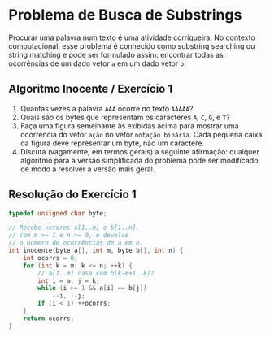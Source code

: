 # Problema de Busca de Substrings

Procurar uma palavra num texto é uma atividade corriqueira. No contexto computacional, esse problema é conhecido como substring searching ou string matching e pode ser formulado assim: encontrar todas as ocorrências de um dado vetor `a` em um dado vetor `b`.

## Algoritmo Inocente / Exercício 1

1. Quantas vezes a palavra `AAA` ocorre no texto `AAAAA`?
2. Quais são os bytes que representam os caracteres `A`, `C`, `G`, e `T`?
3. Faça uma figura semelhante às exibidas acima para mostrar uma ocorrência do vetor `ação` no vetor `notação binária`. Cada pequena caixa da figura deve representar um byte, não um caractere.
4. Discuta (vagamente, em termos gerais) a seguinte afirmação: qualquer algoritmo para a versão simplificada do problema pode ser modificado de modo a resolver a versão mais geral.

## Resolução do Exercício 1 

```c
typedef unsigned char byte;

// Recebe vetores a[1..m] e b[1..n],
// com m >= 1 e n >= 0, e devolve
// o número de ocorrências de a em b.
int inocente(byte a[], int m, byte b[], int n) {
    int ocorrs = 0;
    for (int k = m; k <= n; ++k) {
        // a[1..m] casa com b[k-m+1..k]?
        int i = m, j = k;
        while (i >= 1 && a[i] == b[j]) 
            --i, --j;   
        if (i < 1) ++ocorrs;
    }
    return ocorrs;
}
